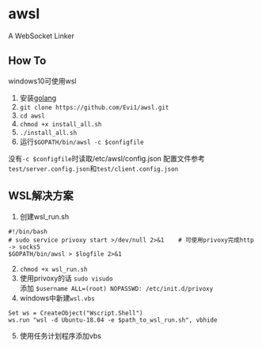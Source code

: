 # awsl
A WebSocket Linker  

## How To

windows10可使用wsl

1. 安装[golang](https://golang.org/doc/install "go")  
2. `git clone https://github.com/Evi1/awsl.git`
3. `cd awsl`
4. `chmod +x install_all.sh`
5. `./install_all.sh`
6. 运行`$GOPATH/bin/awsl -c $configfile`

没有`-c $configfile`时读取/etc/awsl/config.json
配置文件参考`test/server.config.json`和`test/client.config.json`

## WSL解决方案
1. 创建wsl_run.sh
```
#!/bin/bash
# sudo service privoxy start >/dev/null 2>&1    # 可使用privoxy完成http -> socks5
$GOPATH/bin/awsl > $logfile 2>&1
```
2. `chmod +x wsl_run.sh`
3. 使用privoxy的话 `sudo visudo`  
添加  `$username ALL=(root) NOPASSWD: /etc/init.d/privoxy`
4. windows中新建`wsl.vbs`
```
Set ws = CreateObject("Wscript.Shell") 
ws.run "wsl -d Ubuntu-18.04 -e $path_to_wsl_run.sh", vbhide
```
5. 使用任务计划程序添加vbs